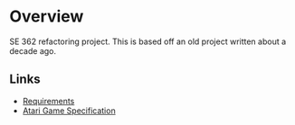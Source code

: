 # Overview

SE 362 refactoring project. This is based off an old project written about a
decade ago.

## Links

 * [Requirements](http://www.se.rit.edu/~se362/UnitActivities/CaseStudies/RefactoringCaseStudy.htm)
 * [Atari Game Specification](http://www.atariguide.com/0/090.php)
